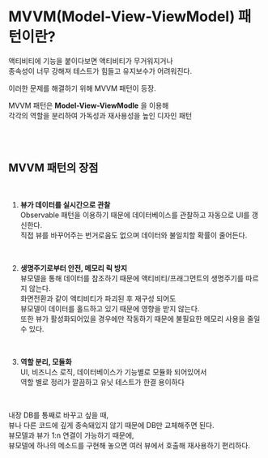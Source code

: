 # MVVM(Model-View-ViewModel) 패턴이란?   

액티비티에 기능을 붙이다보면 액티비티가 무거워지거나   
종속성이 너무 강해져 테스트가 힘들고 유지보수가 어려워진다.   

이러한 문제를 해결하기 위해 MVVM 패턴이 등장.   

MVVM 패턴은 **Model-View-ViewModle** 을 이용해    
각각의 역할을 분리하여 가독성과 재사용성을 높인 디자인 패턴           

<br><br>

## MVVM 패턴의 장점
<br>

1. **뷰가 데이터를 실시간으로 관찰**   
    Observable 패턴을 이용하기 때문에 데이터베이스를 관찰하고 자동으로 UI를 갱신한다.   
    직접 뷰를 바꾸어주는 번거로움도 없으며 데이터와 불일치할 확률이 줄어든다.   
<br>

2. **생명주기로부터 안전, 메모리 릭 방지**   
     뷰모델을 통해 데이터를 참조하기 때문에 액티비티/프래그먼트의 생명주기를 따르지 않는다.    
     화면전환과 같이 액티비티가 파괴된 후 재구성 되어도    
     뷰모델이 데이터를 홀드하고 있기 때문에 영향을 받지 않는다.    
     또한 뷰가 활성화되어있을 경우에만 작동하기 때문에 불필요한 메모리 사용을 줄일 수 있다.   
<br>

3. **역할 분리, 모듈화**    
    UI, 비즈니스 로직, 데이터베이스가 기능별로 모듈화 되어있어서    
    역할 별로 정리가 깔끔하고 유닛 테스트가 한결 용이하다   
<br>

   
내장 DB를 통째로 바꾸고 싶을 때,    
뷰나 다른 코드에 깊게 종속돼있지 않기 때문에 DB만 교체해주면 된다.   
뷰모델과 뷰가 1:n 연결이 가능하기 때문에,    
뷰모델에 하나의 메소드를 구현해 놓으면 여러 뷰에서 호출해 재사용하기 편리하다.   